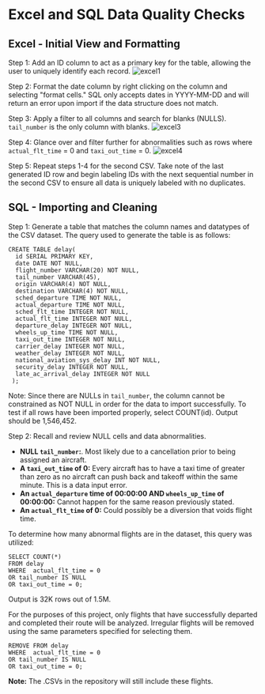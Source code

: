 # Excel and SQL Data Quality Checks

## Excel - Initial View and Formatting
Step 1: Add an ID column to act as a primary key for the table, allowing the user to uniquely identify each record. 
![excel1](https://github.com/user-attachments/assets/c4e38120-fde3-49b7-8a23-1f6e33712a8d)

Step 2: Format the date column by right clicking on the column and selecting "format cells." SQL only accepts dates in YYYY-MM-DD and will return an error upon import if the data structure does not match. 

Step 3: Apply a filter to all columns and search for blanks (NULLS). `tail_number` is the only column with blanks.
![excel3](https://github.com/user-attachments/assets/e01f0f39-b43d-4df7-9306-d64e761e8b2a)

Step 4: Glance over and filter further for abnormalities such as rows where `actual_flt_time` = 0 and `taxi_out_time` = 0. 
![excel4](https://github.com/user-attachments/assets/fa111944-e6a0-40b9-be03-8fb52d1937c7)

Step 5: Repeat steps 1-4 for the second CSV. Take note of the last generated ID row and begin labeling IDs with the next sequential number in the second CSV to ensure all data is uniquely labeled with no duplicates.

## SQL - Importing and Cleaning
Step 1: Generate a table that matches the column names and datatypes of the CSV dataset.
The query used to generate the table is as follows:
```
CREATE TABLE delay(
  id SERIAL PRIMARY KEY,
  date DATE NOT NULL,
  flight_number VARCHAR(20) NOT NULL,
  tail_number VARCHAR(45),
  origin VARCHAR(4) NOT NULL,
  destination VARCHAR(4) NOT NULL,
  sched_departure TIME NOT NULL,
  actual_departure TIME NOT NULL,
  sched_flt_time INTEGER NOT NULL,
  actual_flt_time INTEGER NOT NULL,
  departure_delay INTEGER NOT NULL,
  wheels_up_time TIME NOT NULL,
  taxi_out_time INTEGER NOT NULL,
  carrier_delay INTEGER NOT NULL,
  weather_delay INTEGER NOT NULL,
  national_aviation_sys_delay INT NOT NULL,
  security_delay INTEGER NOT NULL,
  late_ac_arrival_delay INTEGER NOT NULL
 );
```
Note: Since there are NULLs in `tail_number`, the column cannot be constrained as NOT NULL in order for the data to import successfully. To test if all rows have been imported properly, select COUNT(id). Output should be 1,546,452.

Step 2: Recall and review NULL cells and data abnormalities.
- **NULL `tail_number`:**. Most likely due to a cancellation prior to being assigned an aircraft.
- **A `taxi_out_time` of 0:** Every aircraft has to have a taxi time of greater than zero as no aircraft can push back and takeoff within the same minute. This is a data input error.
- **An `actual_departure` time of 00:00:00 AND `wheels_up_time` of 00:00:00:** Cannot happen for the same reason previously stated.
-  **An `actual_flt_time` of 0:** Could possibly be a diversion that voids flight time.
  
To determine how many abnormal flights are in the dataset, this query was utilized:
```
SELECT COUNT(*)
FROM delay
WHERE  actual_flt_time = 0 
OR tail_number IS NULL
OR taxi_out_time = 0;
```
Output is 32K rows out of 1.5M.

For the purposes of this project, only flights that have successfully departed and completed their route will be analyzed. Irregular flights will be removed using the same parameters specified for selecting them.
```
REMOVE FROM delay
WHERE  actual_flt_time = 0 
OR tail_number IS NULL
OR taxi_out_time = 0;
```
**Note:** The .CSVs in the repository will still include these flights.

